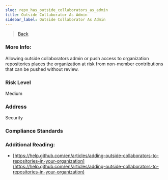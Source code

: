 ```yaml
---
slug: repo_has_outside_collaborators_as_admin
title: Outside Collaborator As Admin
sidebar_label: Outside Collaborator As Admin
---
```

> [Back](../../ghiam)

### More Info:
Allowing outside collaborators admin or push access to organization repositories places the organization at risk from non-member contributions that can be pushed without review.

### Risk Level
Medium

### Address
Security

### Compliance Standards


### Additional Reading:
- [https://help.github.com/en/articles/adding-outside-collaborators-to-repositories-in-your-organization](https://help.github.com/en/articles/adding-outside-collaborators-to-repositories-in-your-organization) 
